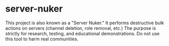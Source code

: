 # server-nuker
This project is also known as a "Server Nuker."   It performs destructive bulk actions on servers (channel deletion, role removal, etc.)   The purpose is strictly for research, testing, and educational demonstrations.   Do not use this tool to harm real communities.
